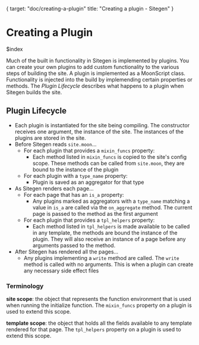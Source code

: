 {
  target: "doc/creating-a-plugin"
  title: "Creating a plugin - Sitegen"
}

# Creating a Plugin

$index

Much of the built in functionality in Sitegen is implemented by plugins. You
can create your own plugins to add custom functionality to the various steps of
building the site. A plugin is implemented as a MoonScript class. Functionality
is injected into the build by implemending certain properties or methods.  The
*Plugin Lifecycle* describes what happens to a plugin when Sitegen builds the
site.

## Plugin Lifecycle

* Each plugin is instantiated for the site being compiling. The constructor receives one argument, the instance of the site. The instances of the plugins are stored in the site.
* Before Sitegen reads `site.moon`...
  * For each plugin that provides a `mixin_funcs` property:
    *  Each method listed in `mixin_funcs` is copied to the site's config scope. These methods can be called from `site.moon`, they are bound to the instance of the plugin
  * For each plugin with a `type_name` property:
    * Plugin is saved as an aggregator for that type
* As Sitegen renders each page...
  * For each page that has an `is_a` property:
    * Any plugins marked as aggregators with a `type_name` matching a value in `is_a` are called via the `on_aggregate` method. The current page is passed to the method as the first argument
  * For each plugin that provides a `tpl_helpers` property:
    * Each method listed in `tpl_helpers` is made available to be called in any template, the methods are bound the instance of the plugin. They will also receive an instance of a page before any arguments passed to the method.
* After Sitegen has rendered all the pages...
  * Any plugins implementing a `write` method are called. The `write` method is called with no arguments. This is when a plugin can create any necessary side effect files

### Terminology

**site scope**: the object that represents the function environment that is
used when running the initialize function. The `mixin_funcs` property on a
plugin is used to extend this scope.

**template scope**: the object that holds all the fields available to any
template rendered for that page. The `tpl_helpers` property on a plugin is used
to extend this scope.

